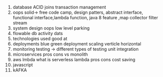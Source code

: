 1. database ACID joins transaction management
2. oops solid-> free code camp, design patters, abstract interface, functional interface,lambda function, java 8 feature ,map collector filter stream 
3. system design oops low level parking
4. flowable db activity dats
5. technologies used good at
6. deployments blue green deployment scaling verticle horizontal
7. monitoring testing -> different types of testing unit integration
8. microservices pros cons vs monolith
9. aws lmbda what is serverless lambda pros cons cost saving 
12. javascript
13. kAFKA
